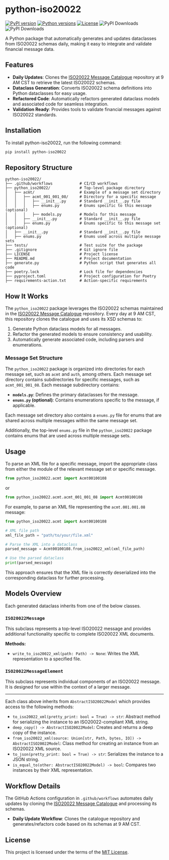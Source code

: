 # python-iso20022

[![PyPI version](https://img.shields.io/pypi/v/python-iso20022.svg)](https://pypi.org/project/python-iso20022/)
[![Python versions](https://img.shields.io/pypi/pyversions/python-iso20022.svg)](https://pypi.org/project/python-iso20022/)
[![License](https://img.shields.io/github/license/galactixx/python-iso20022.svg)](https://github.com/galactixx/python-iso20022/blob/main/LICENSE)
![PyPI Downloads](https://static.pepy.tech/badge/python-iso20022/month)
![PyPI Downloads](https://static.pepy.tech/badge/python-iso20022)

A Python package that automatically generates and updates dataclasses from ISO20022 schemas daily, making it easy to integrate and validate financial message data.

## Features

- **Daily Updates**: Clones the [ISO20022 Message Catalogue](https://github.com/galactixx/iso20022-message-catalogue) repository at 9 AM CST to retrieve the latest ISO20022 schemas.
- **Dataclass Generation**: Converts ISO20022 schema definitions into Python dataclasses for easy usage.
- **Refactored Code**: Automatically refactors generated dataclass models and associated code for seamless integration.
- **Validation Ready**: Provides tools to validate financial messages against ISO20022 standards.

## **Installation**

To install python-iso20022, run the following command:

```bash
pip install python-iso20022
```

## Repository Structure

```
python-iso20022/
├── .github/workflows            # CI/CD workflows
├── python_iso20022/             # Top-level package directory
│   ├── acmt/                    # Example of a message set directory
│   │   ├── acmt_001_001_08/     # Directory for a specific message
│   │   │   ├── __init__.py      # Standard __init__.py file
│   │   │   ├── enums.py         # Enums specific to this message (optional)
│   │   │   ├── models.py        # Models for this message
│   │   ├── __init__.py          # Standard __init__.py file
│   │   ├── enums.py             # Enums specific to this message set (optional)
│   ├── __init__.py              # Standard __init__.py file
│   ├── enums.py                 # Enums used across multiple message sets
├── tests/                       # Test suite for the package
├── .gitignore                   # Git ignore file
├── LICENSE                      # Project license
├── README.md                    # Project documentation
├── generate.py                  # Python script that generates all code
├── poetry.lock                  # Lock file for dependencies
├── pyproject.toml               # Project configuration for Poetry
├── requirements-action.txt      # Action-specific requirements
```

## How It Works

The `python_iso20022` package leverages the ISO20022 schemas maintained in the [ISO20022 Message Catalogue](https://github.com/galactixx/iso20022-message-catalogue) repository. Every day at 9 AM CST, this repository clones the catalogue and uses its XSD schemas to:

1. Generate Python dataclass models for all messages.
2. Refactor the generated models to ensure consistency and usability.
3. Automatically generate associated code, including parsers and enumerations.

### Message Set Structure

The `python_iso20022` package is organized into directories for each message set, such as `acmt` and `auth`, among others. Each message set directory contains subdirectories for specific messages, such as `acmt_001_001_08`. Each message subdirectory contains:

- **`models.py`**: Defines the primary dataclasses for the message.
- **`enums.py` (optional)**: Contains enumerations specific to the message, if applicable.

Each message set directory also contains a `enums.py` file for enums that are shared across multiple messages within the same message set.

Additionally, the top-level `enums.py` file in the `python_iso20022` package contains enums that are used across multiple message sets.

## Usage

To parse an XML file for a specific message, import the appropriate class from either the module of the relevant message set or specific message.

```python
from python_iso20022.acmt import Acmt00100108
```

or 

```python
from python_iso20022.acmt.acmt_001_001_08 import Acmt00100108
```

For example, to parse an XML file representing the `acmt.001.001.08` message:

```python
from python_iso20022.acmt import Acmt00100108

# XML file path
xml_file_path = "path/to/your/file.xml"

# Parse the XML into a dataclass
parsed_message = Acmt00100108.from_iso20022_xml(xml_file_path)

# Use the parsed dataclass
print(parsed_message)
```

This approach ensures that the XML file is correctly deserialized into the corresponding dataclass for further processing.

## Models Overview

Each generated dataclass inherits from one of the below classes.

### `ISO20022Message`
This subclass represents a top-level ISO20022 message and provides additional functionality specific to complete ISO20022 XML documents.

**Methods:**
- `write_to_iso20022_xml(path: Path) -> None`: Writes the XML representation to a specified file.

### `ISO20022MessageElement`
This subclass represents individual components of an ISO20022 message. It is designed for use within the context of a larger message.

---

Each class above inherits from `AbstractISO20022Model` which provides access to the following methods:
- `to_iso20022_xml(pretty_print: bool = True) -> str`: Abstract method for serializing the instance to an ISO20022-compliant XML string.
- `deep_copy() -> AbstractISO20022Model`: Creates and returns a deep copy of the instance.
- `from_iso20022_xml(source: Union[str, Path, bytes, IO]) -> AbstractISO20022Model`: Class method for creating an instance from an ISO20022 XML source.
- `to_json(pretty_print: bool = True) -> str`: Serializes the instance to a JSON string.
- `is_equal_to(other: AbstractISO20022Model) -> bool`: Compares two instances by their XML representation.

## Workflow Details

The GitHub Actions configuration in `.github/workflows` automates daily updates by cloning the [ISO20022 Message Catalogue](https://github.com/galactixx/iso20022-message-catalogue) and processing its schemas.

- **Daily Update Workflow**: Clones the catalogue repository and generates/refactors code based on its schemas at 9 AM CST.

## License

This project is licensed under the terms of the [MIT License](LICENSE).
